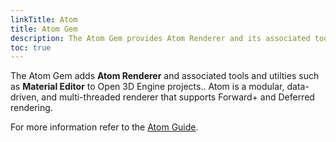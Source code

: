 ```yaml
---
linkTitle: Atom
title: Atom Gem
description: The Atom Gem provides Atom Renderer and its associated tools (such as Material Editor), utilites, libraries, and interfaces.
toc: true
---
```


The Atom Gem adds **Atom Renderer** and associated tools and utilties such as **Material Editor** to Open 3D Engine projects.. Atom is a modular, data-driven, and multi-threaded renderer that supports Forward+ and Deferred rendering.

For more information refer to the [Atom Guide](/docs/atom-guide).
